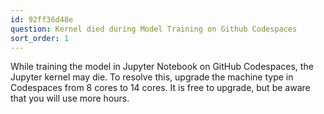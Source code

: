 ```yaml
---
id: 92ff36d48e
question: Kernel died during Model Training on Github Codespaces
sort_order: 1
---
```


While training the model in Jupyter Notebook on GitHub Codespaces, the Jupyter kernel may die. To resolve this, upgrade the machine type in Codespaces from 8 cores to 14 cores. It is free to upgrade, but be aware that you will use more hours.